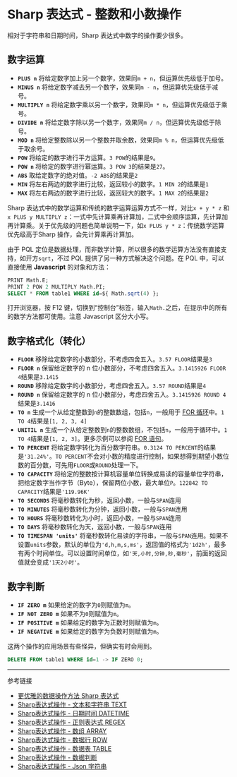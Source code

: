 # Sharp 表达式 - 整数和小数操作

相对于字符串和日期时间，Sharp 表达式中数字的操作要少很多。

## 数字运算

* **`PLUS n`** 将给定数字加上另一个数字，效果同`m + n`，但运算优先级低于加号。
* **`MINUS n`** 将给定数字减去另一个数字，效果同`m - n`，但运算优先级低于减号。
* **`MULTIPLY n`** 将给定数字乘以另一个数字，效果同`m * n`，但运算优先级低于乘号。
* **`DIVIDE n`** 将给定数字除以另一个数字，效果同`m / n`，但运算优先级低于除号。
* **`MOD n`** 将给定整数除以另一个整数并取余数，效果同`m % n`，但运算优先级低于取余号。
* **`POW`** 将给定的数字进行平方运算。`3 POW`的结果是`9`。
* **`POW n`** 将给定的数字进行幂运算。`3 POW 3`的结果是`27`。
* **`ABS`** 取给定数字的绝对值。`-2 ABS`的结果是`2`
* **`MIN`** 将左右两边的数字进行比较，返回较小的数字。`1 MIN 2`的结果是`1`
* **`MAX`** 将左右两边的数字进行比较，返回较大的数字。`1 MAX 2`的结果是`2`

Sharp 表达式中的数学运算和传统的数字运算运算方式不一样，对比`x + y * z` 和 `x PLUS y MULTIPLY z`：一式中先计算乘再计算加，二式中会顺序运算，先计算加再计算乘。关于优先级的问题也简单说明一下，如`x PLUS y * z`：传统数学运算优先级高于Sharp 操作，会先计算乘再计算加。

由于 PQL 定位是数据处理，而非数学计算，所以很多的数学运算方法没有直接支持，如开方`sqrt`，不过 PQL 提供了另一种方式解决这个问题。在 PQL 中，可以直接使用 **Javascript** 的对象和方法：

```sql
PRINT Math.E;
PRINT 2 POW 2 MULTIPLY Math.PI;
SELECT * FROM table1 WHERE id=${ Math.sqrt(4) };
```

打开浏览器，按 F12 键，切换到“控制台”标签，输入`Math.`之后，在提示中的所有的数学方法都可使用。注意 Javascript 区分大小写。

## 数字格式化（转化）

* **`FLOOR`** 移除给定数字的小数部分，不考虑四舍五入。`3.57 FLOOR`结果是`3`
* **`FLOOR n`** 保留给定数字的 n 位小数部分，不考虑四舍五入。`3.1415926 FLOOR 4`结果是`3.1415`
* **`ROUND`** 移除给定数字的小数部分，考虑四舍五入。`3.57 ROUND`结果是`4`
* **`ROUND n`** 保留给定数字的 n 位小数部分，考虑四舍五入。`3.1415926 ROUND 4`结果是`3.1416`
* **`TO n`** 生成一个从给定整数到`n`的整数数组，包括`n`，一般用于 [FOR 循环](/pql/for.md)中。`1 TO 4`结果是`[1, 2, 3, 4]`
* **`UNITIL n`** 生成一个从给定整数到`n`的整数数组，不包括`n`，一般用于循环中。`1 TO 4`结果是`[1, 2, 3]`。更多示例可以参阅 [FOR 语句](/pql/for.md)。
* **`TO PERCENT`** 将给定数字转化为百分数字符串。`0.3124 TO PERCENT`的结果是`'31.24%'`。`TO PERCENT`不会对小数的精度进行控制，如果想得到期望小数位数的百分数，可先用`FLOOR`或`ROUND`处理一下。
* **`TO CAPACITY`** 将给定的整数按计算机容量单位转换成易读的容量单位字符串，把给定数字当作字节（Byte），保留两位小数，最大单位`P`。`122842 TO CAPACITY`结果是`'119.96K'`
* **`TO SECONDS`** 将毫秒数转化为秒，返回小数，一般与`SPAN`连用
* **`TO MINUTES`** 将毫秒数转化为分钟，返回小数，一般与`SPAN`连用
* **`TO HOURS`** 将毫秒数转化为小时，返回小数，一般与`SPAN`连用
* **`TO DAYS`** 将毫秒数转化为天，返回小数，一般与`SPAN`连用
* **`TO TIMESPAN 'units'`** 将毫秒数转化易读的字符串，一般与`SPAN`连用。如果不设置`units`参数，默认的单位为`'d,h,m,s,ms'`，返回值的格式为`'1d2h'`，最多有两个时间单位。可以设置时间单位，如`'天,小时,分钟,秒,毫秒'`，前面的返回值就会变成`'1天2小时'`。

## 数字判断

* **`IF ZERO m`** 如果给定的数字为`0`则赋值为`m`。
* **`IF NOT ZERO m`**  如果不为`0`则赋值为`m`。
* **`IF POSITIVE m`** 如果给定的数字为正数时则赋值为`m`。
* **`IF NEGATIVE m`**  如果给定的数字为负数时则赋值为`m`。

这两个操作的应用场景有些怪异，但确实有时会用到。

```sql
DELETE FROM table1 WHERE id=1 -> IF ZERO 0;
```

---
参考链接

* [更优雅的数据操作方法 Sharp 表达式](/pql/sharp.md)
* [Sharp表达式操作 - 文本和字符串 TEXT](/pql/sharp-text.md)
* [Sharp表达式操作 - 日期时间 DATETIME](/pql/sharp-datetime.md)
* [Sharp表达式操作 - 正则表达式 REGEX](/pql/sharp-regex.md)
* [Sharp表达式操作 - 数组 ARRAY](/pql/sharp-array.md)
* [Sharp表达式操作 - 数据行 ROW](/pql/sharp-row.md)
* [Sharp表达式操作 - 数据表 TABLE](/pql/sharp-table.md)
* [Sharp表达式操作 - 数据判断](/pql/sharp-if.md)
* [Sharp表达式操作 - Json 字符串](/pql/sharp-json.md)